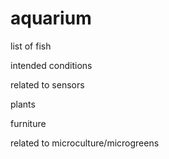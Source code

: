 aquarium
========

list of fish 

intended conditions

related to sensors

plants

furniture

related to microculture/microgreens

